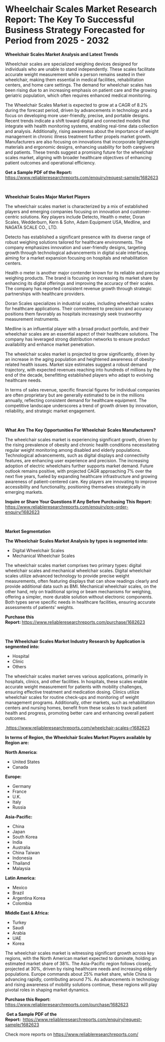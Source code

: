 <p><h1>Wheelchair Scales Market Research Report: The Key To Successful Business Strategy Forecasted for Period from 2025 - 2032</h1></p><p><strong>Wheelchair Scales Market Analysis and Latest Trends</strong></p>
<p><p>Wheelchair scales are specialized weighing devices designed for individuals who are unable to stand independently. These scales facilitate accurate weight measurement while a person remains seated in their wheelchair, making them essential in medical facilities, rehabilitation centers, and home care settings. The demand for wheelchair scales has been rising due to an increasing emphasis on patient care and the growing geriatric population, which often requires enhanced medical monitoring.</p><p>The Wheelchair Scales Market is expected to grow at a CAGR of 8.2% during the forecast period, driven by advancements in technology and a focus on developing more user-friendly, precise, and portable designs. Recent trends indicate a shift toward digital and connected models that integrate with health monitoring systems, enabling real-time data collection and analysis. Additionally, rising awareness about the importance of weight management in chronic illness treatment further propels market growth. Manufacturers are also focusing on innovations that incorporate lightweight materials and ergonomic designs, enhancing usability for both caregivers and patients. These trends suggest a promising future for the wheelchair scales market, aligning with broader healthcare objectives of enhancing patient outcomes and operational efficiency.</p></p>
<p><strong>Get a Sample PDF of the Report:&nbsp;</strong> <a href="https://www.reliableresearchreports.com/enquiry/request-sample/1682623?utm_campaign=2326&utm_medium=2&utm_source=Github&utm_content=ia&utm_term=04032025&utm_id=wheelchair-scales">https://www.reliableresearchreports.com/enquiry/request-sample/1682623</a></p>
<p>&nbsp;</p>
<p><strong>Wheelchair Scales Major Market Players</strong></p>
<p><p>The wheelchair scales market is characterized by a mix of established players and emerging companies focusing on innovation and customer-centric solutions. Key players include Detecto, Health o meter, Doran Scales, Wedderburn, Kern & Sohn, Adam Equipment USA, Medline, and NAGATA SCALE CO., LTD.</p><p>Detecto has established a significant presence with its diverse range of robust weighing solutions tailored for healthcare environments. The company emphasizes innovation and user-friendly designs, targeting growth through technological advancements in digital scale interfaces, aiming for a market expansion focusing on hospitals and rehabilitation centers.</p><p>Health o meter is another major contender known for its reliable and precise weighing products. The brand is focusing on increasing its market share by enhancing its digital offerings and improving the accuracy of their scales. The company has reported consistent revenue growth through strategic partnerships with healthcare providers.</p><p>Doran Scales specializes in industrial scales, including wheelchair scales for healthcare applications. Their commitment to precision and accuracy positions them favorably as hospitals increasingly seek trustworthy measurement instruments.</p><p>Medline is an influential player with a broad product portfolio, and their wheelchair scales are an essential aspect of their healthcare solutions. The company has leveraged strong distribution networks to ensure product availability and enhance market penetration.</p><p>The wheelchair scales market is projected to grow significantly, driven by an increase in the aging population and heightened awareness of obesity-related health issues. Market size estimates suggest a robust demand trajectory, with expected revenues reaching into hundreds of millions by the end of the decade, benefitting established players who adapt to evolving healthcare needs.</p><p>In terms of sales revenue, specific financial figures for individual companies are often proprietary but are generally estimated to be in the millions annually, reflecting consistent demand for healthcare equipment. The competitive landscape underscores a trend of growth driven by innovation, reliability, and strategic market engagement.</p></p>
<p>&nbsp;</p>
<p><strong>What Are The Key Opportunities For Wheelchair Scales Manufacturers?</strong></p>
<p><p>The wheelchair scales market is experiencing significant growth, driven by the rising prevalence of obesity and chronic health conditions necessitating regular weight monitoring among disabled and elderly populations. Technological advancements, such as digital displays and connectivity features, are enhancing user experience and precision. The increasing adoption of electric wheelchairs further supports market demand. Future outlook remains positive, with projected CAGR approaching 7% over the next five years, fueled by expanding healthcare infrastructure and growing awareness of patient-centered care. Key players are innovating to improve accessibility and functionality, positioning themselves strategically in emerging markets.</p></p>
<p><strong>Inquire or Share Your Questions If Any Before Purchasing This Report:</strong> <a href="https://www.reliableresearchreports.com/enquiry/pre-order-enquiry/1682623?utm_campaign=2326&utm_medium=2&utm_source=Github&utm_content=ia&utm_term=04032025&utm_id=wheelchair-scales">https://www.reliableresearchreports.com/enquiry/pre-order-enquiry/1682623</a></p>
<p>&nbsp;</p>
<p><strong>Market Segmentation</strong></p>
<p><strong>The Wheelchair Scales Market Analysis by types is segmented into:</strong></p>
<p><ul><li>Digital Wheelchair Scales</li><li>Mechanical Wheelchair Scales</li></ul></p>
<p><p>The wheelchair scales market comprises two primary types: digital wheelchair scales and mechanical wheelchair scales. Digital wheelchair scales utilize advanced technology to provide precise weight measurements, often featuring displays that can show readings clearly and provide additional data such as BMI. Mechanical wheelchair scales, on the other hand, rely on traditional spring or beam mechanisms for weighing, offering a simpler, more durable solution without electronic components. Both types serve specific needs in healthcare facilities, ensuring accurate assessments of patients' weights.</p></p>
<p><strong>Purchase this Report:&nbsp;</strong><a href="https://www.reliableresearchreports.com/purchase/1682623?utm_campaign=2326&utm_medium=2&utm_source=Github&utm_content=ia&utm_term=04032025&utm_id=wheelchair-scales">https://www.reliableresearchreports.com/purchase/1682623</a></p>
<p>&nbsp;</p>
<p><strong>The Wheelchair Scales Market Industry Research by Application is segmented into:</strong></p>
<p><ul><li>Hospital</li><li>Clinic</li><li>Others</li></ul></p>
<p><p>The wheelchair scales market serves various applications, primarily in hospitals, clinics, and other facilities. In hospitals, these scales enable accurate weight measurement for patients with mobility challenges, ensuring effective treatment and medication dosing. Clinics utilize wheelchair scales for routine check-ups and monitoring of weight management programs. Additionally, other markets, such as rehabilitation centers and nursing homes, benefit from these scales to track patient health and progress, promoting better care and enhancing overall patient outcomes.</p></p>
<p><a href="https://www.reliableresearchreports.com/wheelchair-scales-r1682623?utm_campaign=2326&utm_medium=2&utm_source=Github&utm_content=ia&utm_term=04032025&utm_id=wheelchair-scales">&nbsp;https://www.reliableresearchreports.com/wheelchair-scales-r1682623</a></p>
<p><strong>In terms of Region, the Wheelchair Scales Market Players available by Region are:</strong></p>
<p>
    <p> <strong> North America: </strong>
        <ul>
            <li>United States</li>
            <li>Canada</li>
        </ul>
        </p> 
    <p> <strong> Europe: </strong>
        <ul>
            <li>Germany</li>
            <li>France</li>
            <li>U.K.</li>
            <li>Italy</li>
            <li>Russia</li>
        </ul>
        </p> 
    <p> <strong> Asia-Pacific: </strong>
        <ul>
            <li>China</li>
            <li>Japan</li>
            <li>South Korea</li>
            <li>India</li>
            <li>Australia</li>
            <li>China Taiwan</li>
            <li>Indonesia</li>
            <li>Thailand</li>
            <li>Malaysia</li>
        </ul>
        </p> 
    <p> <strong> Latin America: </strong>
        <ul>
            <li>Mexico</li>
            <li>Brazil</li>
            <li>Argentina Korea</li>
            <li>Colombia</li>
        </ul>
        </p> 
    <p> <strong> Middle East & Africa: </strong>
        <ul>
            <li>Turkey</li>
            <li>Saudi</li>
            <li>Arabia</li>
            <li>UAE</li>
            <li>Korea</li>
        </ul>
    </p>
    </p>
<p><p>The wheelchair scales market is witnessing significant growth across key regions, with the North American market expected to dominate, holding an estimated market share of 38%. The Asia-Pacific region follows closely, projected at 30%, driven by rising healthcare needs and increasing elderly populations. Europe commands about 25% market share, while China is advancing rapidly, contributing around 7%. As advancements in technology and rising awareness of mobility solutions continue, these regions will play pivotal roles in shaping market dynamics.</p></p>
<p><strong>Purchase this Report: </strong><a href="https://www.reliableresearchreports.com/purchase/1682623?utm_campaign=2326&utm_medium=2&utm_source=Github&utm_content=ia&utm_term=04032025&utm_id=wheelchair-scales">https://www.reliableresearchreports.com/purchase/1682623</a></p>
<p>&nbsp;<strong>Get a Sample PDF of the Report:&nbsp;&nbsp;</strong><a href="https://www.reliableresearchreports.com/enquiry/request-sample/1682623?utm_campaign=2326&utm_medium=2&utm_source=Github&utm_content=ia&utm_term=04032025&utm_id=wheelchair-scales">https://www.reliableresearchreports.com/enquiry/request-sample/1682623</a></p>
<p><strong></strong></p>
<p>Check more reports on <a href="https://www.reliableresearchreports.com/?utm_campaign=2326&utm_medium=2&utm_source=Github&utm_content=ia&utm_term=04032025&utm_id=wheelchair-scales">https://www.reliableresearchreports.com/</a></p>